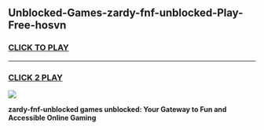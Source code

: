 
## Unblocked-Games-zardy-fnf-unblocked-Play-Free-hosvn
<h3>
<a href="https://premium76.site?title=zardy-fnf-unblocked&ref=23A">CLICK TO PLAY</a></h3>
<hr>

<h3>
<a href="https://premium76.site?title=zardy-fnf-unblocked&ref=23A">CLICK 2 PLAY</a>
  
</h3>

<a href="https://premium76.site?title=zardy-fnf-unblocked&ref=23A"><img src="https://clearcache.store/games.png"></a>


**zardy-fnf-unblocked games unblocked: Your Gateway to Fun and Accessible Online Gaming**
